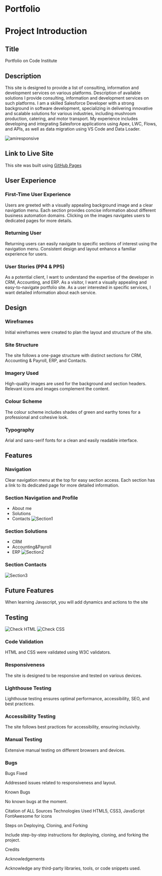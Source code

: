 # Portfolio
# Project Introduction

## Title

Portfolio on Code Institute

## Description

This site is designed to provide a list of consulting, information and development services on various platforms. 
Description of available solutions I provide consulting, information and development services on such platforms.
I am a skilled Salesforce Developer with a strong background in software development, specializing in delivering innovative and scalable solutions for various industries, including mushroom production, catering, and motor transport. My experience includes developing and integrating Salesforce applications using Apex, LWC, Flows, and APIs, as well as data migration using VS Code and Data Loader.

![amiresponsive](https://github.com/lazoriks/Portfolio/blob/main/images/Adaptyv.png)

## Link to Live Site

This site was built using [GitHub Pages](https://github.com/lazoriks/Portfolio)

## User Experience

### First-Time User Experience

Users are greeted with a visually appealing background image and a clear navigation menu.
Each section provides concise information about different business automation domains.
Clicking on the images navigates users to dedicated pages for more details.

### Returning User

Returning users can easily navigate to specific sections of interest using the navigation menu.
Consistent design and layout enhance a familiar experience for users.

### User Stories (PP4 & PP5)

As a potential client, I want to understand the expertise of the developer in CRM, Accounting, and ERP.
As a visitor, I want a visually appealing and easy-to-navigate portfolio site.
As a user interested in specific services, I want detailed information about each service.

## Design

### Wireframes

Initial wireframes were created to plan the layout and structure of the site.

### Site Structure

The site follows a one-page structure with distinct sections for CRM, Accounting & Payroll, ERP, and Contacts.

### Imagery Used

High-quality images are used for the background and section headers.
Relevant icons and images complement the content.

### Colour Scheme

The colour scheme includes shades of green and earthy tones for a professional and cohesive look.

### Typography

Arial and sans-serif fonts for a clean and easily readable interface.

## Features

### Navigation

Clear navigation menu at the top for easy section access.
Each section has a link to its dedicated page for more detailed information.

### Section Navigation and Profile
* About me
* Solutions
* Contacts
![Section1](https://github.com/lazoriks/Portfolio/blob/main/images/SectionProfile.png)

### Section Solutions
* CRM
* Accounting&Payroll
* ERP
![Section2](https://github.com/lazoriks/Portfolio/blob/main/images/SectionSolutions.png)

### Section Contacts
![Section3](https://github.com/lazoriks/Portfolio/blob/main/images/SectionContacts.png)

## Future Features

When learning Javascript, you will add dynamics and actions to the site

## Testing

![Check HTML](https://github.com/lazoriks/Portfolio/blob/main/images/CheckW3C.png)
![Check CSS](https://github.com/lazoriks/Portfolio/blob/main/images/CheckCSS.png)

### Code Validation

HTML and CSS were validated using W3C validators.

### Responsiveness

The site is designed to be responsive and tested on various devices.

### Lighthouse Testing

Lighthouse testing ensures optimal performance, accessibility, SEO, and best practices.

### Accessibility Testing

The site follows best practices for accessibility, ensuring inclusivity.

### Manual Testing

Extensive manual testing on different browsers and devices.

### Bugs

Bugs Fixed

Addressed issues related to responsiveness and layout.

Known Bugs

No known bugs at the moment.

Citation of ALL Sources
Technologies Used
HTML5, CSS3, JavaScript
FontAwesome for icons

Steps on Deploying, Cloning, and Forking

Include step-by-step instructions for deploying, cloning, and forking the project.

Credits

Acknowledgements

Acknowledge any third-party libraries, tools, or code snippets used.
